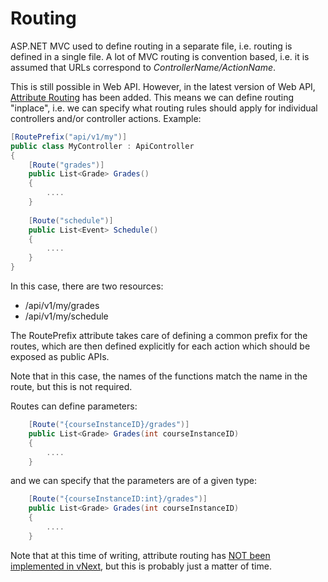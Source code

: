 # Routing

ASP.NET MVC used to define routing in a separate file, i.e. routing is defined in a single file. A lot of MVC routing is
convention based, i.e. it is assumed that URLs correspond to _ControllerName/ActionName_.

This is still possible in Web API. However, in the latest version of Web API, 
[Attribute Routing](http://www.asp.net/web-api/overview/web-api-routing-and-actions/attribute-routing-in-web-api-2) 
has been added. This means we can define routing "inplace", i.e. we can specify what routing rules should apply for 
individual controllers and/or controller actions. Example:

```c#
[RoutePrefix("api/v1/my")]
public class MyController : ApiController
{
    [Route("grades")]
    public List<Grade> Grades()
    {
        ....
    }
    
    [Route("schedule")]
    public List<Event> Schedule()
    {
        ....
    }
}
```

In this case, there are two resources:

* /api/v1/my/grades
* /api/v1/my/schedule

The RoutePrefix attribute takes care of defining a common prefix for the routes, which are then defined explicitly for
each action which should be exposed as public APIs.

Note that in this case, the names of the functions match the name in the route, but this is not required.

Routes can define parameters:

```c#
    [Route("{courseInstanceID}/grades")]
    public List<Grade> Grades(int courseInstanceID)
    {
        ....
    }
```

and we can specify that the parameters are of a given type:

```c#
    [Route("{courseInstanceID:int}/grades")]
    public List<Grade> Grades(int courseInstanceID)
    {
        ....
    }
```

Note that at this time of writing, attribute routing has [NOT been implemented in vNext](http://forums.asp.net/t/1990640.aspx?Is+Attribute+Routing+dead+), but this is probably just a matter of time.
